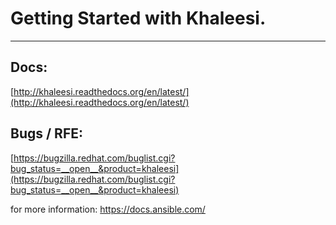 # Getting Started with Khaleesi.
------------------------------
##  Docs:
[http://khaleesi.readthedocs.org/en/latest/](http://khaleesi.readthedocs.org/en/latest/)

## Bugs / RFE:
[https://bugzilla.redhat.com/buglist.cgi?bug_status=__open__&product=khaleesi](https://bugzilla.redhat.com/buglist.cgi?bug_status=__open__&product=khaleesi)

for more information:
https://docs.ansible.com/
